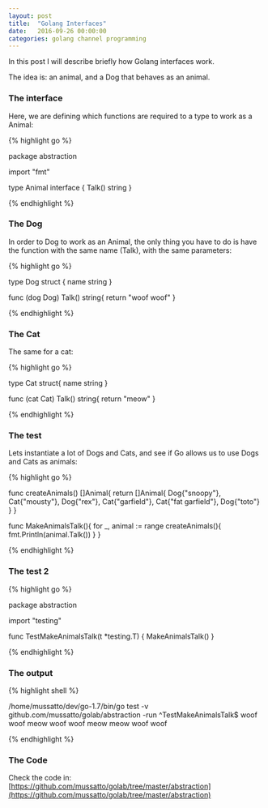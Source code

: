 ```yaml
---
layout: post
title:  "Golang Interfaces"
date:   2016-09-26 00:00:00
categories: golang channel programming
---
```


In this post I will describe briefly how Golang interfaces work.

The idea is: an animal, and a Dog that behaves as an animal.

### The interface

Here, we are defining which functions are required to a type to work as a Animal:

{% highlight go %}

package abstraction

import "fmt"

type Animal interface {
	Talk() string
}

{% endhighlight %}

### The Dog

In order to Dog to work as an Animal, the only thing you have to do is have the function with the same name (Talk), with the same parameters:

{% highlight go %}

type Dog struct {
	name string
}

func (dog Dog) Talk() string{
	return "woof woof"
}

{% endhighlight %}

### The Cat

The same for a cat:

{% highlight go %}

type Cat struct{
	name string
}

func (cat Cat) Talk() string{
	return "meow"
}

{% endhighlight %}

### The test

Lets instantiate a lot of Dogs and Cats, and see if Go allows us to use Dogs and Cats as animals:

{% highlight go %}

func createAnimals() []Animal{
	return []Animal{ Dog{"snoopy"}, Cat{"mousty"}, Dog{"rex"}, Cat{"garfield"}, Cat{"fat garfield"}, Dog{"toto"} }
}

func MakeAnimalsTalk(){
	for _, animal := range createAnimals(){
		fmt.Println(animal.Talk())
	}
}

{% endhighlight %}

### The test 2

{% highlight go %}

package abstraction

import "testing"

func TestMakeAnimalsTalk(t *testing.T) {
	MakeAnimalsTalk()
}

{% endhighlight %}

### The output

{% highlight shell %}

/home/mussatto/dev/go-1.7/bin/go test -v github.com/mussatto/golab/abstraction -run ^TestMakeAnimalsTalk$
woof woof
meow
woof woof
meow
meow
woof woof

{% endhighlight %}


### The Code

Check the code in: [https://github.com/mussatto/golab/tree/master/abstraction](https://github.com/mussatto/golab/tree/master/abstraction)
